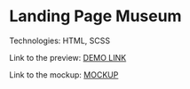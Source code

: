 # Landing Page Museum

Technologies: HTML, SCSS 

Link to the preview: [DEMO LINK]( https://alenalenk.github.io/Museum-landing-page/)

Link to the mockup: [MOCKUP](https://www.figma.com/design/cRBCqE06cDrY3s4jX7h3iY/%D0%9D%D0%90%D0%9C%D0%A3-(Edit)?node-id=0-1&t=VgmXQJY1s02ToBgR-0)
